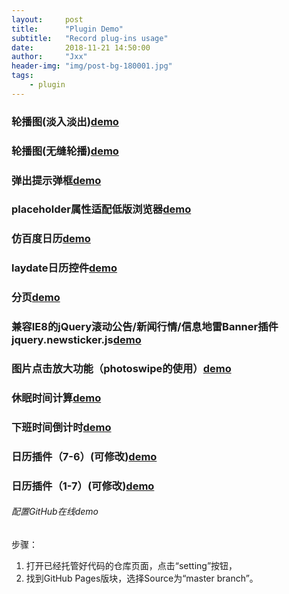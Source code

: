 ```yaml
---
layout:     post
title:      "Plugin Demo"
subtitle:   "Record plug-ins usage"
date:       2018-11-21 14:50:00
author:     "Jxx"
header-img: "img/post-bg-180001.jpg"
tags:
    - plugin
---
```


### 轮播图(淡入淡出)<a href="https://onepiece1991.github.io/Plugin/views/fade-play.html" target="_blank">demo</a>      


### 轮播图(无缝轮播)<a href="https://onepiece1991.github.io/Plugin/views/slide-play.html" target="_blank">demo</a>


### 弹出提示弹框<a href="https://onepiece1991.github.io/Plugin/views/tips.html" target="_blank">demo</a>


### placeholder属性适配低版浏览器<a href="https://onepiece1991.github.io/Plugin/views/placeholder.html" target="_blank">demo</a>

### 仿百度日历<a href="https://onepiece1991.github.io/Plugin/views/calendar.html" target="_blank">demo</a>

### laydate日历控件<a href="https://onepiece1991.github.io/Plugin/views/calendar-laydate.html" target="_blank">demo</a>

### 分页<a href="https://onepiece1991.github.io/Plugin/views/page.html" target="_blank">demo</a>

### 兼容IE8的jQuery滚动公告/新闻行情/信息地雷Banner插件jquery.newsticker.js<a href="https://onepiece1991.github.io/Plugin/views/newsticker.html" target="_blank">demo</a>

### 图片点击放大功能（photoswipe的使用）<a href="https://onepiece1991.github.io/Plugin/views/photoswipe.html" target="_blank">demo</a>

### 休眠时间计算<a href="https://onepiece1991.github.io/Plugin/views/dormancyTime.html" target="_blank">demo</a>

### 下班时间倒计时<a href="https://onepiece1991.github.io/Plugin/views/countdown.html" target="_blank">demo</a>

### 日历插件（7-6）(可修改)<a href="https://onepiece1991.github.io/Plugin/views/calendarModel01.html" target="_blank">demo</a>

### 日历插件（1-7）(可修改)<a href="https://onepiece1991.github.io/Plugin/views/calendarModel02.html" target="_blank">demo</a>

###### 配置GitHub在线demo
步骤：
1. 打开已经托管好代码的仓库页面，点击“setting”按钮，  
2. 找到GitHub Pages版块，选择Source为“master branch”。  



